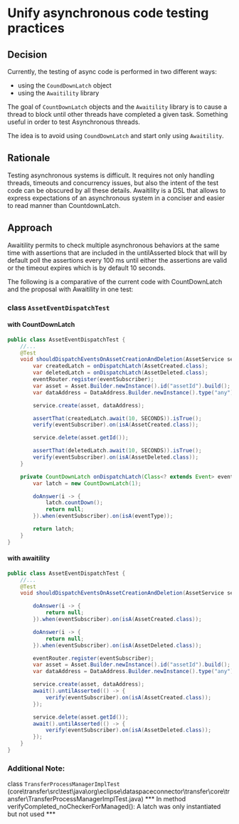 # Unify asynchronous code testing practices

## Decision

Currently, the testing of async code is performed in two different ways:

* using the `CoundDownLatch` object
* using the `Awaitility` library

The goal of `CountDownLatch` objects and the `Awaitility` library is to cause a thread to block until other threads have
completed a given task. Something useful in order to test Asynchronous threads.

The idea is to avoid using `CoundDownLatch` and start only using `Awaitility`.

## Rationale

Testing asynchronous systems is difficult. It requires not only handling threads, timeouts and concurrency issues, but
also the intent of the test code can be obscured by all these details. Awaitility is a DSL that allows to express
expectations of an asynchronous system in a conciser and easier to read manner than CountdownLatch.

## Approach

Awaitility permits to check multiple asynchronous behaviors at the same time with assertions that are included in the
untilAsserted block that will by default poll the assertions every 100 ms until either the assertions are valid or the
timeout expires which is by default 10 seconds.

The following is a comparative of the current code with CountDownLatch and the proposal with Awaitility in one test:

### class `AssetEventDispatchTest`

#### with CountDownLatch

```java
public class AssetEventDispatchTest {
    //...
    @Test
    void shouldDispatchEventsOnAssetCreationAndDeletion(AssetService service, EventRouter eventRouter) throws InterruptedException {
        var createdLatch = onDispatchLatch(AssetCreated.class);
        var deletedLatch = onDispatchLatch(AssetDeleted.class);
        eventRouter.register(eventSubscriber);
        var asset = Asset.Builder.newInstance().id("assetId").build();
        var dataAddress = DataAddress.Builder.newInstance().type("any").build();

        service.create(asset, dataAddress);

        assertThat(createdLatch.await(10, SECONDS)).isTrue();
        verify(eventSubscriber).on(isA(AssetCreated.class));

        service.delete(asset.getId());

        assertThat(deletedLatch.await(10, SECONDS)).isTrue();
        verify(eventSubscriber).on(isA(AssetDeleted.class));
    }

    private CountDownLatch onDispatchLatch(Class<? extends Event> eventType) {
        var latch = new CountDownLatch(1);

        doAnswer(i -> {
            latch.countDown();
            return null;
        }).when(eventSubscriber).on(isA(eventType));

        return latch;
    }
}
```

#### with awaitility

```java
public class AssetEventDispatchTest {
    //...
    @Test
    void shouldDispatchEventsOnAssetCreationAndDeletion(AssetService service, EventRouter eventRouter) {

        doAnswer(i -> {
            return null;
        }).when(eventSubscriber).on(isA(AssetCreated.class));

        doAnswer(i -> {
            return null;
        }).when(eventSubscriber).on(isA(AssetDeleted.class));

        eventRouter.register(eventSubscriber);
        var asset = Asset.Builder.newInstance().id("assetId").build();
        var dataAddress = DataAddress.Builder.newInstance().type("any").build();

        service.create(asset, dataAddress);
        await().untilAsserted(() -> {
            verify(eventSubscriber).on(isA(AssetCreated.class));
        });

        service.delete(asset.getId());
        await().untilAsserted(() -> {
            verify(eventSubscriber).on(isA(AssetDeleted.class));
        });
    }
}
```

### Additional Note:

class `TransferProcessManagerImplTest`
(core\transfer\src\test\java\org\eclipse\dataspaceconnector\transfer\core\transfer\TransferProcessManagerImplTest.java)
*** In method verifyCompleted_noCheckerForManaged(): A latch was only instantiated but not used ***